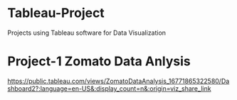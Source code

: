 # Tableau-Project
Projects using Tableau software for Data Visualization 

# Project-1 Zomato Data Anlysis
https://public.tableau.com/views/ZomatoDataAnalysis_16771865322580/Dashboard2?:language=en-US&:display_count=n&:origin=viz_share_link
